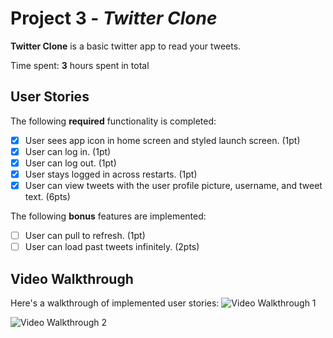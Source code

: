 # Project 3 - *Twitter Clone*

**Twitter Clone** is a basic twitter app to read your tweets.

Time spent: **3** hours spent in total

## User Stories

The following **required** functionality is completed:

- [x] User sees app icon in home screen and styled launch screen. (1pt)
- [x] User can log in. (1pt)
- [x] User can log out. (1pt)
- [x] User stays logged in across restarts. (1pt)
- [x] User can view tweets with the user profile picture, username, and tweet text. (6pts)

The following **bonus** features are implemented:

- [ ] User can pull to refresh. (1pt)
- [ ] User can load past tweets infinitely. (2pts)

## Video Walkthrough

Here's a walkthrough of implemented user stories:
<img src='https://media.giphy.com/media/ZvahKI2LX6cYZcKkjo/giphy.gif' title='Video Walkthrough 1' width='' alt='Video Walkthrough 1' />

<img src='https://media.giphy.com/media/1xlZNYUvWrt1guUBsX/giphy.gif' title='Video Walkthrough 2' width='' alt='Video Walkthrough 2' />

